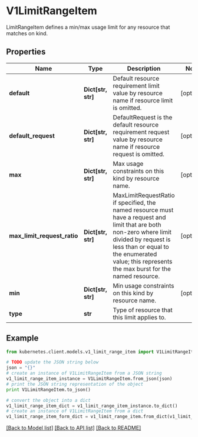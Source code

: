 # V1LimitRangeItem

LimitRangeItem defines a min/max usage limit for any resource that matches on kind.

## Properties

Name | Type | Description | Notes
------------ | ------------- | ------------- | -------------
**default** | **Dict[str, str]** | Default resource requirement limit value by resource name if resource limit is omitted. | [optional] 
**default_request** | **Dict[str, str]** | DefaultRequest is the default resource requirement request value by resource name if resource request is omitted. | [optional] 
**max** | **Dict[str, str]** | Max usage constraints on this kind by resource name. | [optional] 
**max_limit_request_ratio** | **Dict[str, str]** | MaxLimitRequestRatio if specified, the named resource must have a request and limit that are both non-zero where limit divided by request is less than or equal to the enumerated value; this represents the max burst for the named resource. | [optional] 
**min** | **Dict[str, str]** | Min usage constraints on this kind by resource name. | [optional] 
**type** | **str** | Type of resource that this limit applies to. | 

## Example

```python
from kubernetes.client.models.v1_limit_range_item import V1LimitRangeItem

# TODO update the JSON string below
json = "{}"
# create an instance of V1LimitRangeItem from a JSON string
v1_limit_range_item_instance = V1LimitRangeItem.from_json(json)
# print the JSON string representation of the object
print V1LimitRangeItem.to_json()

# convert the object into a dict
v1_limit_range_item_dict = v1_limit_range_item_instance.to_dict()
# create an instance of V1LimitRangeItem from a dict
v1_limit_range_item_form_dict = v1_limit_range_item.from_dict(v1_limit_range_item_dict)
```
[[Back to Model list]](../README.md#documentation-for-models) [[Back to API list]](../README.md#documentation-for-api-endpoints) [[Back to README]](../README.md)


